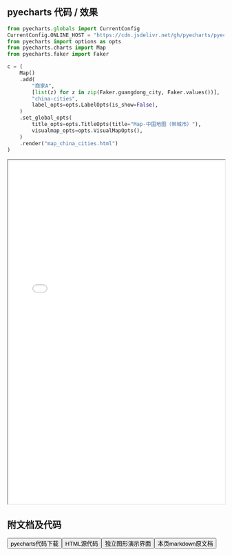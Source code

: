 
## pyecharts 代码 / 效果

```python
from pyecharts.globals import CurrentConfig
CurrentConfig.ONLINE_HOST = "https://cdn.jsdelivr.net/gh/pyecharts/pyecharts-assets@latest/assets/"
from pyecharts import options as opts
from pyecharts.charts import Map
from pyecharts.faker import Faker

c = (
    Map()
    .add(
        "商家A",
        [list(z) for z in zip(Faker.guangdong_city, Faker.values())],
        "china-cities",
        label_opts=opts.LabelOpts(is_show=False),
    )
    .set_global_opts(
        title_opts=opts.TitleOpts(title="Map-中国地图（带城市）"),
        visualmap_opts=opts.VisualMapOpts(),
    )
    .render("map_china_cities.html")
)
```

<iframe width="100%" height="800px" src="/pyecharts/Map/map_china_cities.html"></iframe>

## 附文档及代码

<a href="https://cdn.jsdelivr.net/gh/wfy-belief/python/docs/pyecharts/Map/map_china_cities.py"><button class="mybutton">pyecharts代码下载</button></a><a href="https://cdn.jsdelivr.net/gh/wfy-belief/python/docs/pyecharts/Map/map_china_cities.html"><button class="mybutton">HTML源代码</button></a><a href="https://python.wfyblog.cn/pyecharts/Map/map_china_cities.html"><button class="mybutton">独立图形演示界面</button></a><a href="https://cdn.jsdelivr.net/gh/wfy-belief/python/docs/pyecharts/Map/map_china_cities.md"><button class="mybutton">本页markdown原文档</button></a>